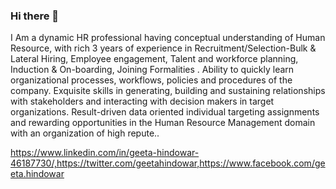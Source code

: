 ### Hi there 👋
 I Am a dynamic HR professional having conceptual understanding of Human Resource, with rich 3 years of experience in Recruitment/Selection-Bulk & Lateral Hiring, Employee engagement, Talent and workforce planning, Induction & On-boarding, Joining Formalities .  Ability to quickly learn organizational processes, workflows, policies and procedures of the company. Exquisite skills in generating, building and sustaining relationships with stakeholders and interacting with decision makers in target organizations. Result-driven data oriented individual targeting assignments and rewarding opportunities in the Human Resource Management domain with an organization of high repute..  
 
 https://www.linkedin.com/in/geeta-hindowar-46187730/,https://twitter.com/geetahindowar,https://www.facebook.com/geeta.hindowar




